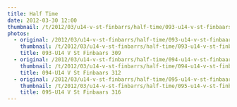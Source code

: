 ```yaml
---
title: Half Time
date: 2012-03-30 12:00
thumbnail: /t/2012/03/u14-v-st-finbarrs/half-time/093-u14-v-st-finbaars-309.jpg
photos:
  - original: /2012/03/u14-v-st-finbarrs/half-time/093-u14-v-st-finbaars-309.jpg
    thumbnail: /t/2012/03/u14-v-st-finbarrs/half-time/093-u14-v-st-finbaars-309.jpg
    title: 093-U14 V St Finbaars 309
  - original: /2012/03/u14-v-st-finbarrs/half-time/094-u14-v-st-finbaars-312.jpg
    thumbnail: /t/2012/03/u14-v-st-finbarrs/half-time/094-u14-v-st-finbaars-312.jpg
    title: 094-U14 V St Finbaars 312
  - original: /2012/03/u14-v-st-finbarrs/half-time/095-u14-v-st-finbaars-316.jpg
    thumbnail: /t/2012/03/u14-v-st-finbarrs/half-time/095-u14-v-st-finbaars-316.jpg
    title: 095-U14 V St Finbaars 316
---
```

